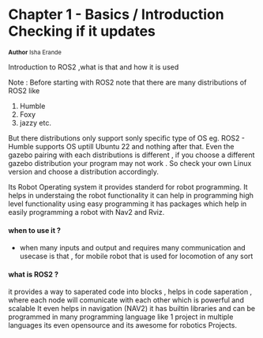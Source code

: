 # Chapter 1 - Basics / Introduction Checking if it updates
<sub>**Author**
Isha Erande</sub>
 <P> Introduction to ROS2 ,what is that and how it is used 

Note : Before starting with ROS2 note that there are many distributions of ROS2 like 
1. Humble
2. Foxy
3. jazzy etc. 

But there distributions only support sonly specific type of OS eg. ROS2 - Humble supports OS uptill Ubuntu 22 and nothing after that. Even the gazebo pairing with each distributions is different , if you choose a different gazebo distribution your program may not work . So check your own Linux version and choose a distribution accordingly. 
 
<P> Its Robot Operating system it provides standerd for robot programming. It helps in
understaing the robot functionality
it can help in programming high level functionality using easy programming
it has packages which help in easily programming a robot with Nav2 and Rviz.

#### when to use it ?
- when many inputs and output and requires many communication and usecase is that , for mobile
robot that is used for locomotion of any sort

#### what is ROS2 ?
it provides a way to saperated code into blocks , helps in code saperation , where each node will comunicate with each other which is powerful and scalable 
It even helps in navigation (NAV2)
it has builtin libraries and can be programmed in many programming language like 1 project in multiple languages 
its even opensource and its awesome for robotics Projects.

 


